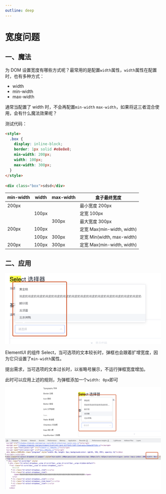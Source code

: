 ```yaml
---
outline: deep
---
```


# 宽度问题

## 一、魔法

为 DOM 设置宽度有哪些方式呢？最常用的是配置`width`属性，`width`属性在配置时，也有多种方式：

- width
- min-width
- max-width

通常当配置了 width 时，不会再配置`min-width` `max-width`，如果将这三者混合使用，会有什么魔法效果呢？

测试代码：

```html
<style>
  .box {
    display: inline-block;
    border: 1px solid #e8e8e8;
    min-width: 200px;
    width: 100px;
    max-width: 300px;
  }
</style>

<div class="box">sdsd</div>
```

| min-width | width | max-width | 盒子最终宽度               |
| --------- | ----- | --------- | -------------------------- |
| 200px     |       |           | 最小宽度 200px             |
|           | 100px |           | 定宽 100px                 |
|           |       | 300px     | 最大宽度 300px             |
| 200px     | 100px |           | 定宽 Max(min-width, width) |
|           | 100px | 300px     | 定宽 Min(width, max-width) |
| 200px     | 100px | 300px     | 定宽 Max(min-width, width) |

## 二、应用

![Alt text](image.png)

ElementUI 的组件 Select，当可选项的文本较长时，弹框也会跟着扩增宽度，因为它只设置了`min-width`属性。

提出需求，当可选项的文本过长时，以省略号展示，不运行弹框宽度增加。

此时可以应用上述的规则，为弹框添加一个`width: 0px`即可

![Alt text](image-1.png)
